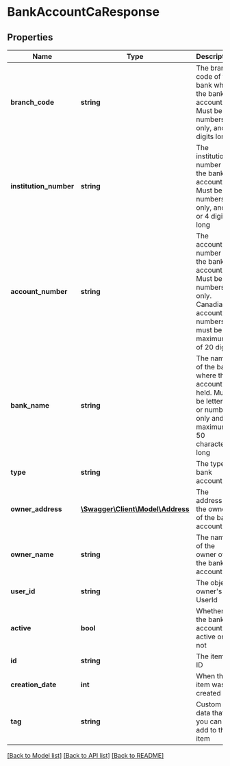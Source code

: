 # BankAccountCaResponse

## Properties
Name | Type | Description | Notes
------------ | ------------- | ------------- | -------------
**branch_code** | **string** | The branch code of the bank where the bank account. Must be numbers only, and 5 digits long | [optional] 
**institution_number** | **string** | The institution number of the bank account. Must be numbers only, and 3 or 4 digits long | [optional] 
**account_number** | **string** | The account number of the bank account. Must be numbers only. Canadian account numbers must be a maximum of 20 digits | [optional] 
**bank_name** | **string** | The name of the bank where the account is held. Must be letters or numbers only and maximum 50 characters long | [optional] 
**type** | **string** | The type of bank account | [optional] 
**owner_address** | [**\Swagger\Client\Model\Address**](Address.md) | The address of the owner of the bank account | [optional] 
**owner_name** | **string** | The name of the owner of the bank account | [optional] 
**user_id** | **string** | The object owner&#39;s UserId | [optional] 
**active** | **bool** | Whether the bank account is active or not | [optional] 
**id** | **string** | The item&#39;s ID | [optional] 
**creation_date** | **int** | When the item was created | [optional] 
**tag** | **string** | Custom data that you can add to this item | [optional] 

[[Back to Model list]](../README.md#documentation-for-models) [[Back to API list]](../README.md#documentation-for-api-endpoints) [[Back to README]](../README.md)


